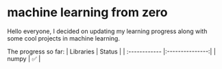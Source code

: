 # machine learning from zero 
Hello everyone, I decided on updating my learning progress along with some cool projects in machine learning.

The progress so far:
| Libraries     | Status          |
| :------------ |:---------------:| 
| numpy         | ✅ | 
  
